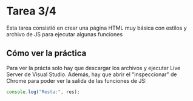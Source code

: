 # Tarea 3/4

Esta tarea consistió en crear una página HTML muy básica con estilos y archivo de JS para ejecutar algunas funciones

## Cómo ver la práctica

Para ver la prácta solo hay que descargar los archivos y ejecutar Live Server de Visual Studio. Además, hay que abrir el "inspeccionar" de Chrome para poder ver la salida de las funciones de JS:

```js
console.log("Resta:", res);
```
